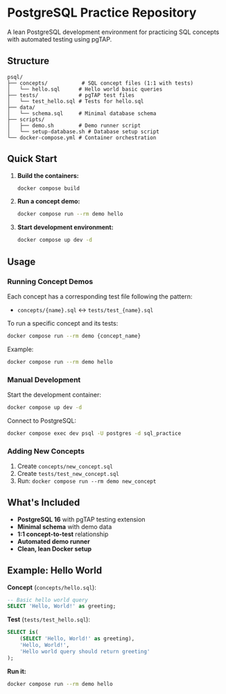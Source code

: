 # PostgreSQL Practice Repository

A lean PostgreSQL development environment for practicing SQL concepts with automated testing using pgTAP.

## Structure

```
psql/
├── concepts/           # SQL concept files (1:1 with tests)
│   └── hello.sql      # Hello world basic queries
├── tests/             # pgTAP test files
│   └── test_hello.sql # Tests for hello.sql
├── data/
│   └── schema.sql     # Minimal database schema
├── scripts/
│   ├── demo.sh        # Demo runner script
│   └── setup-database.sh # Database setup script
└── docker-compose.yml # Container orchestration
```

## Quick Start

1. **Build the containers:**
   ```bash
   docker compose build
   ```

2. **Run a concept demo:**
   ```bash
   docker compose run --rm demo hello
   ```

3. **Start development environment:**
   ```bash
   docker compose up dev -d
   ```

## Usage

### Running Concept Demos

Each concept has a corresponding test file following the pattern:
- `concepts/{name}.sql` ↔ `tests/test_{name}.sql`

To run a specific concept and its tests:
```bash
docker compose run --rm demo {concept_name}
```

Example:
```bash
docker compose run --rm demo hello
```

### Manual Development

Start the development container:
```bash
docker compose up dev -d
```

Connect to PostgreSQL:
```bash
docker compose exec dev psql -U postgres -d sql_practice
```

### Adding New Concepts

1. Create `concepts/new_concept.sql`
2. Create `tests/test_new_concept.sql` 
3. Run: `docker compose run --rm demo new_concept`

## What's Included

- **PostgreSQL 16** with pgTAP testing extension
- **Minimal schema** with demo data
- **1:1 concept-to-test** relationship
- **Automated demo runner** 
- **Clean, lean Docker setup**

## Example: Hello World

**Concept** (`concepts/hello.sql`):
```sql
-- Basic hello world query
SELECT 'Hello, World!' as greeting;
```

**Test** (`tests/test_hello.sql`):
```sql
SELECT is(
    (SELECT 'Hello, World!' as greeting),
    'Hello, World!',
    'Hello world query should return greeting'
);
```

**Run it:**
```bash
docker compose run --rm demo hello
```
